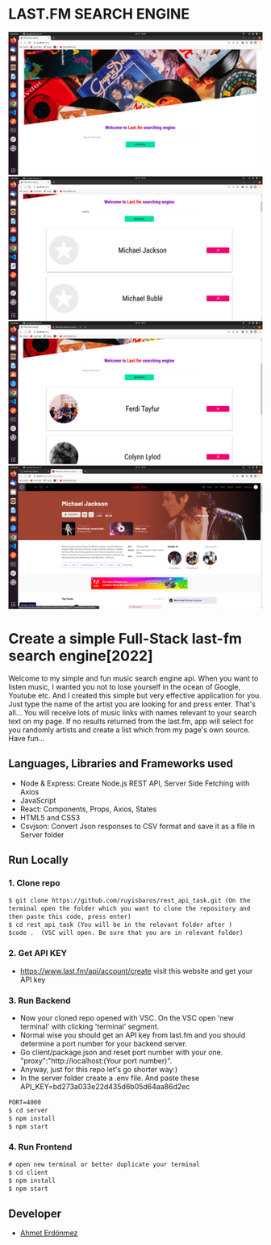 # **LAST.FM SEARCH ENGINE**

![last.fm](/client/public/images/rf1.png)
![last.fm](/client/public/images/rf2.png)
![last.fm](/client/public/images/rf3.png)
![last.fm](/client/public/images/rf4.png)

# Create a simple Full-Stack last-fm search engine[2022]

Welcome to my simple and fun music search engine api. When you want to listen music, I wanted you not to lose yourself in the ocean of Google, Youtube etc. And I created this simple but very effective application for you. Just type the name of the artist you are looking for and press enter. That's all... You will receive lots of music links with names relevant to your search text on my page. If no results returned from the last.fm, app will select for you randomly artists and create a list which from my page's own source. Have fun...

## Languages, Libraries and Frameworks used

- Node & Express: Create Node.js REST API, Server Side Fetching with Axios
- JavaScript
- React: Components, Props, Axios, States
- HTML5 and CSS3
- Csvjson: Convert Json responses to CSV format and save it as a file in Server folder

## Run Locally

### 1. Clone repo

```
$ git clone https://github.com/ruyisbaros/rest_api_task.git (On the terminal open the folder which you want to clone the repository and then paste this code, press enter)
$ cd rest_api_task (You will be in the relevant folder after )
$code .  (VSC will open. Be sure that you are in relevant folder)
```
### 2. Get API KEY

- https://www.last.fm/api/account/create visit this website and get your API key

### 3. Run Backend

- Now your cloned repo opened with VSC. On the VSC open 'new terminal' with clicking 'terminal' segment.
- Normal wise you should get an API key from last.fm and you should determine a port number for your backend server. 
- Go client/package.json and reset port number with your one. 
 "proxy":"http://localhost:(Your port number)".
 - Anyway, just for this repo let's go shorter way:)
- In the server folder create a .env file. And paste these API_KEY=bd273a033e22d435d6b05d64aa86d2ec
```
PORT=4000
$ cd server 
$ npm install
$ npm start
```

### 4. Run Frontend

```
# open new terminal or better duplicate your terminal
$ cd client
$ npm install
$ npm start
```

## Developer

- [Ahmet Erdönmez](https://www.linkedin.com/in/ahmet-erdonmez-085bb8141/)